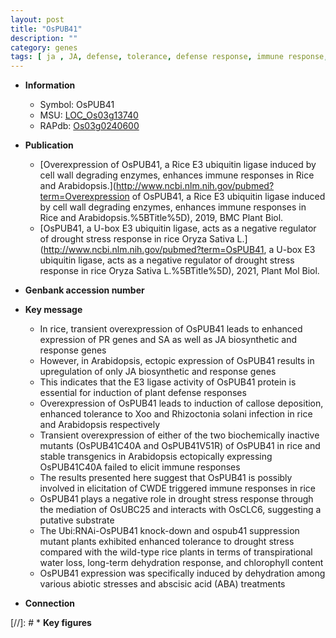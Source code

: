 ```yaml
---
layout: post
title: "OsPUB41"
description: ""
category: genes
tags: [ ja , JA, defense, tolerance, defense response, immune response,  xoo ,  sa , SA, drought, abiotic stress, stress, biotic stress, abscisic acid, chlorophyll content, drought stress, water loss, drought stress , stress response, drought stress response]
---
```


* **Information**  
    + Symbol: OsPUB41  
    + MSU: [LOC_Os03g13740](http://rice.plantbiology.msu.edu/cgi-bin/ORF_infopage.cgi?orf=LOC_Os03g13740)  
    + RAPdb: [Os03g0240600](http://rapdb.dna.affrc.go.jp/viewer/gbrowse_details/irgsp1?name=Os03g0240600)  

* **Publication**  
    + [Overexpression of OsPUB41, a Rice E3 ubiquitin ligase induced by cell wall degrading enzymes, enhances immune responses in Rice and Arabidopsis.](http://www.ncbi.nlm.nih.gov/pubmed?term=Overexpression of OsPUB41, a Rice E3 ubiquitin ligase induced by cell wall degrading enzymes, enhances immune responses in Rice and Arabidopsis.%5BTitle%5D), 2019, BMC Plant Biol.
    + [OsPUB41, a U-box E3 ubiquitin ligase, acts as a negative regulator of drought stress response in rice Oryza Sativa L.](http://www.ncbi.nlm.nih.gov/pubmed?term=OsPUB41, a U-box E3 ubiquitin ligase, acts as a negative regulator of drought stress response in rice Oryza Sativa L.%5BTitle%5D), 2021, Plant Mol Biol.

* **Genbank accession number**  

* **Key message**  
    + In rice, transient overexpression of OsPUB41 leads to enhanced expression of PR genes and SA as well as JA biosynthetic and response genes
    + However, in Arabidopsis, ectopic expression of OsPUB41 results in upregulation of only JA biosynthetic and response genes
    + This indicates that the E3 ligase activity of OsPUB41 protein is essential for induction of plant defense responses
    + Overexpression of OsPUB41 leads to induction of callose deposition, enhanced tolerance to Xoo and Rhizoctonia solani infection in rice and Arabidopsis respectively
    + Transient overexpression of either of the two biochemically inactive mutants (OsPUB41C40A and OsPUB41V51R) of OsPUB41 in rice and stable transgenics in Arabidopsis ectopically expressing OsPUB41C40A failed to elicit immune responses
    + The results presented here suggest that OsPUB41 is possibly involved in elicitation of CWDE triggered immune responses in rice
    + OsPUB41 plays a negative role in drought stress response through the mediation of OsUBC25 and interacts with OsCLC6, suggesting a putative substrate
    + The Ubi:RNAi-OsPUB41 knock-down and ospub41 suppression mutant plants exhibited enhanced tolerance to drought stress compared with the wild-type rice plants in terms of transpirational water loss, long-term dehydration response, and chlorophyll content
    + OsPUB41 expression was specifically induced by dehydration among various abiotic stresses and abscisic acid (ABA) treatments

* **Connection**  

[//]: # * **Key figures**  


